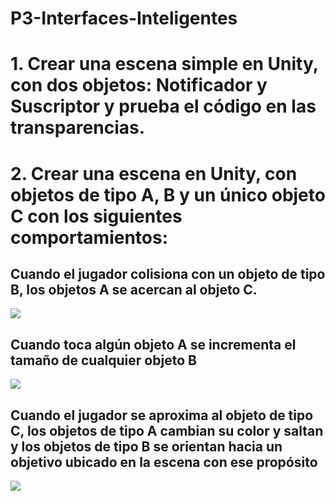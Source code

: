 # P3-Interfaces-Inteligentes

# 1. Crear una escena simple en Unity, con dos objetos: Notificador y Suscriptor y prueba el código en las transparencias.



# 2. Crear una escena en Unity, con objetos de tipo A, B y un único objeto C con los siguientes comportamientos:


## Cuando el jugador colisiona con un objeto de tipo B, los objetos A se acercan al objeto C. 

![](https://github.com/alu0101350158/P3-Interfaces-Inteligentes/blob/main/media/1_Trim.gif)

## Cuando toca algún objeto A se incrementa el tamaño de cualquier objeto B

![](https://github.com/alu0101350158/P3-Interfaces-Inteligentes/blob/main/media/2.gif)

## Cuando el jugador se aproxima al objeto de tipo C, los objetos de tipo A cambian su color y saltan y los objetos de tipo B se orientan hacia un objetivo ubicado en la escena con ese propósito

![](https://github.com/alu0101350158/P3-Interfaces-Inteligentes/blob/main/media/3.gif)
